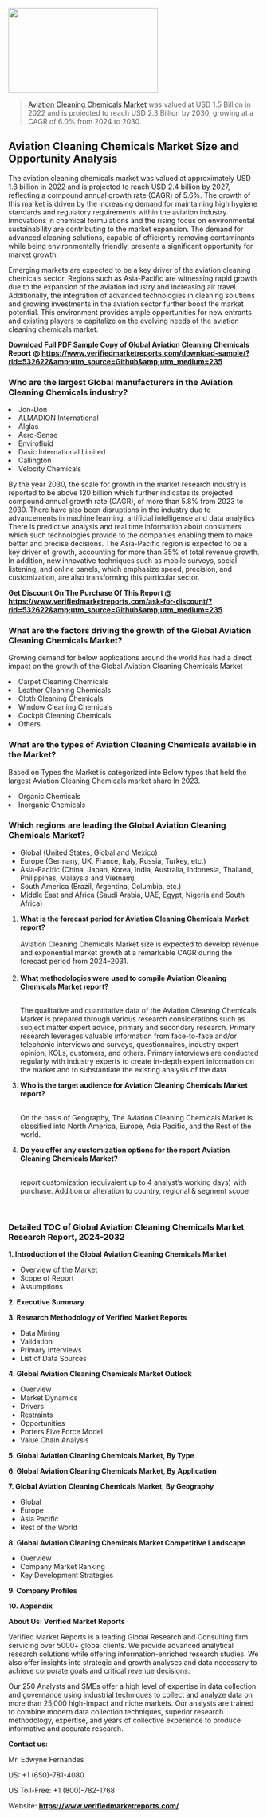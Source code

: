 <img src="https://ffe5etoiles.com/wp-content/uploads/2024/12/MST1-300x171.png" alt="" width="300" height="171" class="alignnone size-medium wp-image-20088" /><blockquote><p><p><a href="https://www.verifiedmarketreports.com/download-sample/?rid=532622&utm_source=Github&utm_medium=235" target="_blank">Aviation Cleaning Chemicals Market</a> was valued at USD 1.5 Billion in 2022 and is projected to reach USD 2.3 Billion by 2030, growing at a CAGR of 6.0% from 2024 to 2030.</p></blockquote><p><h2>Aviation Cleaning Chemicals Market Size and Opportunity Analysis</h2><p>The aviation cleaning chemicals market was valued at approximately USD 1.8 billion in 2022 and is projected to reach USD 2.4 billion by 2027, reflecting a compound annual growth rate (CAGR) of 5.6%. The growth of this market is driven by the increasing demand for maintaining high hygiene standards and regulatory requirements within the aviation industry. Innovations in chemical formulations and the rising focus on environmental sustainability are contributing to the market expansion. The demand for advanced cleaning solutions, capable of efficiently removing contaminants while being environmentally friendly, presents a significant opportunity for market growth.</p><p>Emerging markets are expected to be a key driver of the aviation cleaning chemicals sector. Regions such as Asia-Pacific are witnessing rapid growth due to the expansion of the aviation industry and increasing air travel. Additionally, the integration of advanced technologies in cleaning solutions and growing investments in the aviation sector further boost the market potential. This environment provides ample opportunities for new entrants and existing players to capitalize on the evolving needs of the aviation cleaning chemicals market.</p></p><p class=""><strong>Download Full PDF Sample Copy of Global Aviation Cleaning Chemicals Report @ <a href="https://www.verifiedmarketreports.com/download-sample/?rid=532622&amp;utm_source=Github&amp;utm_medium=235" target="_blank">https://www.verifiedmarketreports.com/download-sample/?rid=532622&amp;utm_source=Github&amp;utm_medium=235</a></strong></p><h3 id="" class="">Who are the largest Global manufacturers in the Aviation Cleaning Chemicals industry?</h3><p><li>Jon-Don</li><li> ALMADION International</li><li> Alglas</li><li> Aero-Sense</li><li> Envirofluid</li><li> Dasic International Limited</li><li> Callington</li><li> Velocity Chemicals</li></p><div class=""><div class="" dir="" data-message-author-role="" data-message-id="" data-message-model-slug=""><div class=""><div class=""><div class=""><div class="" dir="" data-message-author-role="" data-message-id="" data-message-model-slug=""><div class=""><div class=""><p>By the year 2030, the scale for growth in the market research industry is reported to be above 120 billion which further indicates its projected compound annual growth rate (CAGR), of more than 5.8% from 2023 to 2030. There have also been disruptions in the industry due to advancements in machine learning, artificial intelligence and data analytics There is predictive analysis and real time information about consumers which such technologies provide to the companies enabling them to make better and precise decisions. The Asia-Pacific region is expected to be a key driver of growth, accounting for more than 35% of total revenue growth. In addition, new innovative techniques such as mobile surveys, social listening, and online panels, which emphasize speed, precision, and customization, are also transforming this particular sector.</p><p><strong>Get Discount On The Purchase Of This Report @&nbsp; <a href="https://www.verifiedmarketreports.com/ask-for-discount/?rid=532622&amp;utm_source=Github&amp;utm_medium=235" target="_blank">https://www.verifiedmarketreports.com/ask-for-discount/?rid=532622&amp;utm_source=Github&amp;utm_medium=235</a></strong></p></div></div></div></div></div></div></div></div><h3 id="" class="">What are the factors driving the growth of the Global Aviation Cleaning Chemicals Market?</h3><p id="" class="">Growing demand for below applications around the world has had a direct impact on the growth of the Global Aviation Cleaning Chemicals Market</p><p id="" class=""><li>Carpet Cleaning Chemicals</li><li> Leather Cleaning Chemicals</li><li> Cloth Cleaning Chemicals</li><li> Window Cleaning Chemicals</li><li> Cockpit Cleaning Chemicals</li><li> Others</li></p><h3 id="" class="">What are the types of Aviation Cleaning Chemicals available in the Market?</h3><p id="" class="">Based on Types the Market is categorized into Below types that held the largest Aviation Cleaning Chemicals market share In 2023.</p><p id="" class=""><li>Organic Chemicals</li><li> Inorganic Chemicals</li></p><h3 id="" class="">Which regions are leading the Global Aviation Cleaning Chemicals Market?</h3><ul><li>Global (United States, Global and Mexico)</li><li>Europe (Germany, UK, France, Italy, Russia, Turkey, etc.)</li><li>Asia-Pacific (China, Japan, Korea, India, Australia, Indonesia, Thailand, Philippines, Malaysia and Vietnam)</li><li>South America (Brazil, Argentina, Columbia, etc.)</li><li>Middle East and Africa (Saudi Arabia, UAE, Egypt, Nigeria and South Africa)</li></ul><p><ol><li><strong>What is the forecast period for Aviation Cleaning Chemicals Market report?<br /></strong><br /><span data-sheets-root="1" data-sheets-value="{&quot;1&quot;:2,&quot;2&quot;:&quot;XXXX size is expected to develop revenue and exponential market growth at a remarkable CAGR during the forecast period from 2024&ndash;2030.&quot;}" data-sheets-userformat="{&quot;2&quot;:12674,&quot;4&quot;:{&quot;1&quot;:2,&quot;2&quot;:16776960},&quot;10&quot;:2,&quot;11&quot;:0,&quot;15&quot;:&quot;Arial&quot;,&quot;16&quot;:12}">Aviation Cleaning Chemicals Market size is expected to develop revenue and exponential market growth at a remarkable CAGR during the forecast period from 2024&ndash;2031.</span><br /><br /></li><li><strong>What methodologies were used to compile Aviation Cleaning Chemicals Market report?<br /><br /></strong><p>The qualitative and quantitative data of the&nbsp;Aviation Cleaning Chemicals Market is prepared through various research considerations such as subject matter expert advice, primary and secondary research. Primary research leverages valuable information from face-to-face and/or telephonic interviews and surveys, questionnaires, industry expert opinion, KOLs, customers, and others. Primary interviews are conducted regularly with industry experts to create in-depth expert information on the market and to substantiate the existing analysis of the data.&nbsp;</p></li><li><strong>Who is the target audience for Aviation Cleaning Chemicals Market report?<br /><br /></strong><p>On the basis of Geography, The&nbsp;Aviation Cleaning Chemicals Market is classified into North America, Europe, Asia Pacific, and the Rest of the world.</p></li><li><strong>Do you offer any customization options for the report Aviation Cleaning Chemicals Market?<br /><br /></strong><p>report customization (equivalent up to 4 analyst&rsquo;s working days) with purchase. Addition or alteration to country, regional &amp; segment scope</p><p>&nbsp;</p></li></ol></p><h3 id="" class="">Detailed TOC of Global Aviation Cleaning Chemicals Market Research Report, 2024-2032</h3><p id="" class=""><strong>1. Introduction of the Global Aviation Cleaning Chemicals Market</strong></p><ul><li>Overview of the Market</li><li>Scope of Report</li><li>Assumptions</li></ul><p id="" class=""><strong>2. Executive Summary</strong></p><p id="" class=""><strong>3. Research Methodology of&nbsp;Verified Market Reports</strong></p><ul><li>Data Mining</li><li>Validation</li><li>Primary Interviews</li><li>List of Data Sources</li></ul><p id="" class=""><strong>4. Global Aviation Cleaning Chemicals Market Outlook</strong></p><ul><li>Overview</li><li>Market Dynamics</li><li>Drivers</li><li>Restraints</li><li>Opportunities</li><li>Porters Five Force Model</li><li>Value Chain Analysis</li></ul><p id="" class=""><strong>5. Global Aviation Cleaning Chemicals Market, By&nbsp;Type</strong></p><p id="" class=""><strong>6. Global Aviation Cleaning Chemicals Market, By Application</strong></p><p id="" class=""><strong>7. Global Aviation Cleaning Chemicals Market, By Geography</strong></p><ul><li>Global</li><li>Europe</li><li>Asia Pacific</li><li>Rest of the World</li></ul><p id="" class=""><strong>8. Global Aviation Cleaning Chemicals Market Competitive Landscape</strong></p><ul><li>Overview</li><li>Company Market Ranking</li><li>Key Development Strategies</li></ul><p id="" class=""><strong>9. Company Profiles</strong></p><p id="" class=""><strong>10. Appendix</strong></p><p id="" class=""><strong>About Us: Verified Market Reports</strong></p><p id="" class="">Verified Market Reports is a leading Global Research and Consulting firm servicing over 5000+ global clients. We provide advanced analytical research solutions while offering information-enriched research studies. We also offer insights into strategic and growth analyses and data necessary to achieve corporate goals and critical revenue decisions.</p><p id="" class="">Our 250 Analysts and SMEs offer a high level of expertise in data collection and governance using industrial techniques to collect and analyze data on more than 25,000 high-impact and niche markets. Our analysts are trained to combine modern data collection techniques, superior research methodology, expertise, and years of collective experience to produce informative and accurate research.</p><p id="" class=""><strong>Contact us:</strong></p><p id="" class="">Mr. Edwyne Fernandes</p><p id="" class="">US: +1 (650)-781-4080</p><p id="" class="">US Toll-Free: +1 (800)-782-1768</p><p id="" class="">Website: <a target="" data-test-app-aware-link=""><strong>https://www.verifiedmarketreports.com/</strong></a></p>
